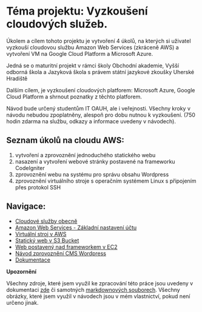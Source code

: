 # Téma projektu: Vyzkoušení cloudových služeb.

Úkolem a cílem tohoto projektu je vytvoření 4 úkolů, na kterých si uživatel vyzkouší cloudovou službu Amazon Web Services (zkráceně AWS) a vytvoření VM na Google Cloud Platform a Microsoft Azure. 

Jedná se o maturitní projekt v rámci školy Obchodní akademie, Vyšší odborná škola a Jazyková škola s právem státní jazykové zkoušky Uherské Hradiště

Dalším cílem, je vyzkoušení cloudových platforem: Microsoft Azure, Google Cloud Platform a shrnout poznatky z těchto platforem.

Návod bude určený studentům IT OAUH, ale i veřejnosti. Všechny kroky v návodu nebudou zpoplatněny, alespoň pro dobu nutnou k vyzkoušení. (750 hodin zdarma na službu, odkazy a informace uvedeny v návodech).

## Seznam úkolů na cloudu AWS:
1. vytvoření a zprovoznění jednoduchého statického webu
2. nasazení a vytvoření webové stránky postavené na frameworku CodeIgniter
3. zprovoznění webu na systému pro správu obsahu Wordpress
4. zprovoznění virtuálního stroje s operačním systémem Linux s připojením přes protokol SSH

## Navigace:
  - [Cloudové služby obecně](Cloudove_sluzby_obecne.md)
  - [Amazon Web Services - Základní nastavení účtu](AWS_nastaveni.md)
  - [Virtuální stroj v AWS](AWS_navod_VM.md)
  - [Statický web v S3 Bucket](AWS_navod_static_website.md)
  - [Web postavený nad frameworkem v EC2](AWS_navod4_CI4_web.md)
  - [Návod zprovoznění CMS Wordpress](AWS_navod_wordpress.md)
  - [Dokumentace](docs/Dokumentace.doc)

**Upozornění**

Všechny zdroje, které jsem využil ke zpracování této práce jsou uvedeny v dokumentaci [zde](docs/Dokumentace.doc) či samotných [markdownových souborech](README.md/#Navigace). Všechny obrázky, které jsem využil v návodech jsou v mém vlastnictví, pokud není určeno jinak.
